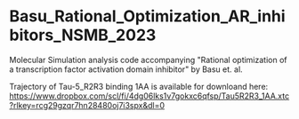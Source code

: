 # Basu_Rational_Optimization_AR_inhibitors_NSMB_2023
Molecular Simulation analysis code accompanying "Rational optimization of a transcription factor activation domain inhibitor" by Basu et. al.

Trajectory of Tau-5_R2R3 binding 1AA is available for downloand here:
https://www.dropbox.com/scl/fi/4dg06lks1v7gokxc6qfsp/Tau5R2R3_1AA.xtc?rlkey=rcg29gzqr7hn28480oj7i3spx&dl=0
